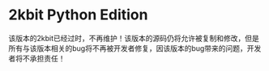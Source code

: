 # 2kbit Python Edition

该版本的2kbit已经过时，不再维护！该版本的源码仍将允许被复制和修改，但是所有与该版本相关的bug将不再被开发者修复，因该版本的bug带来的问题，开发者将不承担责任！
